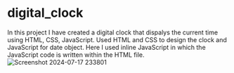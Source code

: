 # digital_clock

In this project I have created a digital clock that dispalys the current time using HTML, CSS, JavaScript.
Used HTML and CSS to design the clock and JavaScript for date object. Here I used inline JavaScript in which the JavaScript code is written within the HTML file.
![Screenshot 2024-07-17 233801](https://github.com/user-attachments/assets/990dba11-451f-4a66-adea-f1924c2b9213)
